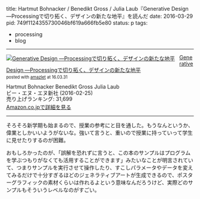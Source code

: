 title: Hartmut Bohnacker / Benedikt Gross / Julia Laub『Generative Design ―Processingで切り拓く、デザインの新たな地平』を読んだ
date: 2016-03-29
pid: 749f1124355730046bf619a666fb5e80
status: p
tags:
- processing
- blog
---

<div class="amazlet-box" style="margin-bottom:0px;"><div class="amazlet-image" style="float:left;margin:0px 12px 1px 0px;"><a href="http://www.amazon.co.jp/exec/obidos/ASIN/4802510136/dotimpact-22/ref=nosim/" name="amazletlink" target="_blank"><img src="http://ecx.images-amazon.com/images/I/51JdWtC96TL._SL160_.jpg" alt="Generative Design ―Processingで切り拓く、デザインの新たな地平" style="border: none;" /></a></div><div class="amazlet-info" style="line-height:120%; margin-bottom: 10px"><div class="amazlet-name" style="margin-bottom:10px;line-height:120%"><a href="http://www.amazon.co.jp/exec/obidos/ASIN/4802510136/dotimpact-22/ref=nosim/" name="amazletlink" target="_blank">Generative Design ―Processingで切り拓く、デザインの新たな地平</a><div class="amazlet-powered-date" style="font-size:80%;margin-top:5px;line-height:120%">posted with <a href="http://www.amazlet.com/" title="amazlet" target="_blank">amazlet</a> at 16.03.31</div></div><div class="amazlet-detail">Hartmut Bohnacker Benedikt Gross Julia Laub <br />ビー・エヌ・エヌ新社 (2016-02-25)<br />売り上げランキング: 31,699<br /></div><div class="amazlet-sub-info" style="float: left;"><div class="amazlet-link" style="margin-top: 5px"><a href="http://www.amazon.co.jp/exec/obidos/ASIN/4802510136/dotimpact-22/ref=nosim/" name="amazletlink" target="_blank">Amazon.co.jpで詳細を見る</a></div></div></div><div class="amazlet-footer" style="clear: left"></div></div>

---- 

そろそろ新学期も始まるので、授業の参考にと目を通した。もうなんというか、偉業としかいいようがないな。強いて言うと、重いので授業に持っていって学生に見せたりするのが困難。

おもしろかったのが、「誤解を恐れずに言うと、この本のサンプルはプログラムを学ぶつもりがなくても活用することができます」みたいなことが明言されていて、つまりサンプルを実行させて操作したり、すこしパラメータやデータを変えてみるだけで十分すぎるほどのジェネラティブアートが生成できるので、ポスターグラフィックの素材くらいは作れるよという意味なんだろうけど、実際どのサンプルもそういうレベルなのがすごい。
